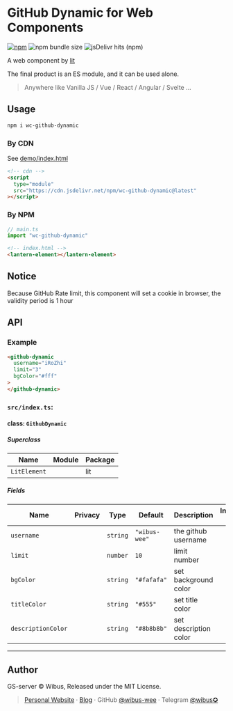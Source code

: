 # GitHub Dynamic for Web Components

[![npm](https://img.shields.io/npm/v/wc-github-dynamic)](https://www.npmjs.com/package/wc-github-dynamic)
![npm bundle size](https://img.shields.io/bundlephobia/minzip/wc-github-dynamic)
![jsDelivr hits (npm)](https://img.shields.io/jsdelivr/npm/hy/wc-github-dynamic)

A web component by [lit](https://github.com/lit/lit)

The final product is an ES module, and it can be used alone.

> Anywhere like Vanilla JS / Vue / React / Angular / Svelte ...

## Usage

```bash
npm i wc-github-dynamic
```

### By CDN

See [demo/index.html](https://github.com/wibus-wee/wc-github-dynamic/blob/main/demo/index.html)

```html
<!-- cdn -->
<script
  type="module"
  src="https://cdn.jsdelivr.net/npm/wc-github-dynamic@latest"
></script>
```

### By NPM

```ts
// main.ts
import "wc-github-dynamic"
```

```html
<!-- index.html -->
<lantern-element></lantern-element>
```

## Notice

Because GitHub Rate limit, this component will set a cookie in browser, the validity period is 1 hour

## API

### Example

```html
<github-dynamic
  username="iRoZhi"
  limit="3"
  bgColor="#fff"
>
</github-dynamic>
```

<!-- wc-api:start -->
<!-- prettier-ignore-start -->
<!-- markdownlint-disable -->
### `src/index.ts`:

#### class: `GithubDynamic`

##### Superclass

| Name         | Module | Package |
| ------------ | ------ | ------- |
| `LitElement` |        | lit     |

##### Fields

| Name               | Privacy | Type     | Default       | Description           | Inherited From |
| ------------------ | ------- | -------- | ------------- | --------------------- | -------------- |
| `username`         |         | `string` | `"wibus-wee"` | the github username   |                |
| `limit`            |         | `number` | `10`          | limit number          |                |
| `bgColor`          |         | `string` | `"#fafafa"`   | set background color  |                |
| `titleColor`       |         | `string` | `"#555"`      | set title color       |                |
| `descriptionColor` |         | `string` | `"#8b8b8b"`   | set description color |                |

<hr/>

<!-- markdownlint-restore -->
<!-- prettier-ignore-end -->
<!-- wc-api:end -->



## Author

GS-server © Wibus, Released under the MIT License.

> [Personal Website](http://iucky.cn/) · [Blog](https://blog.iucky.cn/) · GitHub [@wibus-wee](https://github.com/wibus-wee/) · Telegram [@wibus✪](https://t.me/wibus_wee)
